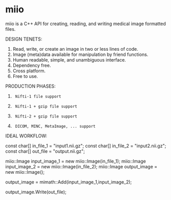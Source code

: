 # miio
miio is a C++ API for creating, reading, and writing medical image formatted files.

DESIGN TENETS:

  1. Read, write, or create an image in two or less lines of code.
  2. Image (meta)data available for manipulation by friend functions.
  3. Human readable, simple, and unambiguous interface.
  4. Dependency free.
  5. Cross platform.
  6. Free to use.

PRODUCTION PHASES:

  1.      Nifti-1 file support
  2.      Nifti-1 + gzip file support
  3.      Nifti-2 + gzip file support
  4.      DICOM, MINC, MetaImage, ... support
  
IDEAL WORKFLOW:

  const char[] in_file_1 = "input1.nii.gz";
  const char[] in_file_2 = "input2.nii.gz";
  const char[] out_file = "output.nii.gz";
  
  miio::Image input_image_1 = new miio::Image(in_file_1);
  miio::Image input_image_2 = new miio::Image(in_file_2);
  miio::Image output_image = new miio::Image();
  
  output_image = mimath::Add(input_image_1,input_image_2);
  
  output_image.Write(out_file);
